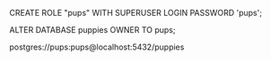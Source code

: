 CREATE ROLE "pups" WITH SUPERUSER LOGIN PASSWORD 'pups';

ALTER DATABASE puppies OWNER TO pups;

postgres://pups:pups@localhost:5432/puppies